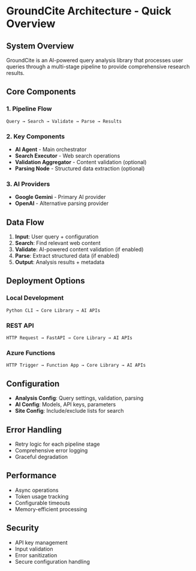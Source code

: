 # GroundCite Architecture - Quick Overview

## System Overview
GroundCite is an AI-powered query analysis library that processes user queries through a multi-stage pipeline to provide comprehensive research results.

## Core Components

### 1. Pipeline Flow
```
Query → Search → Validate → Parse → Results
```

### 2. Key Components
- **AI Agent** - Main orchestrator
- **Search Executor** - Web search operations
- **Validation Aggregator** - Content validation (optional)
- **Parsing Node** - Structured data extraction (optional)

### 3. AI Providers
- **Google Gemini** - Primary AI provider
- **OpenAI** - Alternative parsing provider

## Data Flow

1. **Input**: User query + configuration
2. **Search**: Find relevant web content
3. **Validate**: AI-powered content validation (if enabled)
4. **Parse**: Extract structured data (if enabled)
5. **Output**: Analysis results + metadata

## Deployment Options

### Local Development
```
Python CLI → Core Library → AI APIs
```

### REST API
```
HTTP Request → FastAPI → Core Library → AI APIs
```

### Azure Functions
```
HTTP Trigger → Function App → Core Library → AI APIs
```

## Configuration
- **Analysis Config**: Query settings, validation, parsing
- **AI Config**: Models, API keys, parameters
- **Site Config**: Include/exclude lists for search

## Error Handling
- Retry logic for each pipeline stage
- Comprehensive error logging
- Graceful degradation

## Performance
- Async operations
- Token usage tracking
- Configurable timeouts
- Memory-efficient processing

## Security
- API key management
- Input validation
- Error sanitization
- Secure configuration handling
